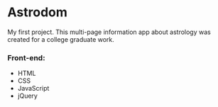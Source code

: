 # Astrodom
My first project. This multi-page information app about astrology was created for a college graduate work. 
### Front-end:
- HTML
- CSS
- JavaScript
- jQuery
